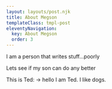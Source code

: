 ```yaml
---
layout: layouts/post.njk
title: About Megson
templateClass: tmpl-post
eleventyNavigation:
  key: About Megson
  order: 3
---
```


I am a person that writes stuff...poorly 

Lets see if my son can do any better

This is Ted:  ->
hello I am Ted. I like dogs.
